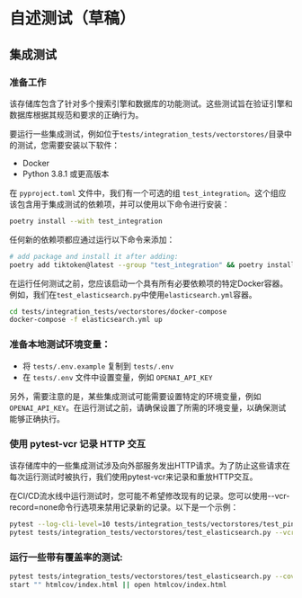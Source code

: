 # 自述测试（草稿）

## 集成测试

### 准备工作

该存储库包含了针对多个搜索引擎和数据库的功能测试。这些测试旨在验证引擎和数据库根据其规范和要求的正确行为。

要运行一些集成测试，例如位于`tests/integration_tests/vectorstores/`目录中的测试，您需要安装以下软件：

- Docker
- Python 3.8.1 或更高版本

在 `pyproject.toml` 文件中，我们有一个可选的组 `test_integration`。这个组应该包含用于集成测试的依赖项，并可以使用以下命令进行安装：

```bash
poetry install --with test_integration
```

任何新的依赖项都应通过运行以下命令来添加：

```bash
# add package and install it after adding:
poetry add tiktoken@latest --group "test_integration" && poetry install --with test_integration
```

在运行任何测试之前，您应该启动一个具有所有必要依赖项的特定Docker容器。例如，我们在`test_elasticsearch.py`中使用`elasticsearch.yml`容器。

```bash
cd tests/integration_tests/vectorstores/docker-compose
docker-compose -f elasticsearch.yml up
```

### 准备本地测试环境变量：

- 将 `tests/.env.example` 复制到 `tests/.env`
- 在 `tests/.env` 文件中设置变量，例如 `OPENAI_API_KEY`

另外，需要注意的是，某些集成测试可能需要设置特定的环境变量，例如 `OPENAI_API_KEY`。在运行测试之前，请确保设置了所需的环境变量，以确保测试能够正确执行。

### 使用 pytest-vcr 记录 HTTP 交互

该存储库中的一些集成测试涉及向外部服务发出HTTP请求。为了防止这些请求在每次运行测试时被执行，我们使用pytest-vcr来记录和重放HTTP交互。

在CI/CD流水线中运行测试时，您可能不希望修改现有的记录。您可以使用--vcr-record=none命令行选项来禁用记录新的记录。以下是一个示例：

```bash
pytest --log-cli-level=10 tests/integration_tests/vectorstores/test_pinecone.py --vcr-record=none
pytest tests/integration_tests/vectorstores/test_elasticsearch.py --vcr-record=none

```

### 运行一些带有覆盖率的测试:

```bash
pytest tests/integration_tests/vectorstores/test_elasticsearch.py --cov=langchain --cov-report=html
start "" htmlcov/index.html || open htmlcov/index.html

```